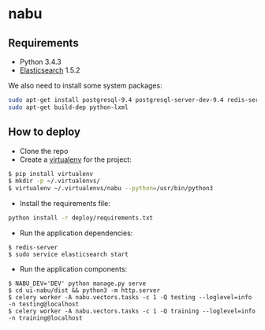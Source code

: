 # nabu

## Requirements

* Python 3.4.3
* [Elasticsearch](https://www.elastic.co/products/elasticsearch) 1.5.2

We also need to install some system packages:
```bash
sudo apt-get install postgresql-9.4 postgresql-server-dev-9.4 redis-server openblas openblas-dev
sudo apt-get build-dep python-lxml
```

## How to deploy

* Clone the repo
* Create a [virtualenv](https://virtualenv.pypa.io/en/stable/) for the project:
```bash
$ pip install virtualenv
$ mkdir -p ~/.virtualenvs/
$ virtualenv ~/.virtualenvs/nabu --python=/usr/bin/python3
```
* Install the requirements file:
```bash
python install -r deploy/requirements.txt
```
* Run the application dependencies:
```
$ redis-server
$ sudo service elasticsearch start
```
* Run the application components:
```
$ NABU_DEV='DEV' python manage.py serve
$ cd ui-nabu/dist && python3 -m http.server
$ celery worker -A nabu.vectors.tasks -c 1 -Q testing --loglevel=info -n testing@localhost
$ celery worker -A nabu.vectors.tasks -c 1 -Q training --loglevel=info -n training@localhost
